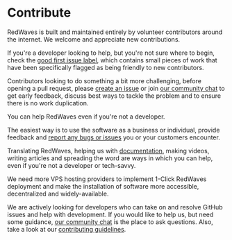 # Contribute

RedWaves is built and maintained entirely by volunteer contributors around the internet. We welcome and appreciate new contributions.

If you're a developer looking to help, but you're not sure where to begin, check the [good first issue label](https://github.com/RedWaves/RedWaves/issues?q=is%3Aissue+is%3Aopen+label%3A%22good+first+issue%22), which contains small pieces of work that have been specifically flagged as being friendly to new contributors.

Contributors looking to do something a bit more challenging, before opening a pull request, please [create an issue](https://github.com/RedWaves/RedWaves/issues/new/choose) or join [our community chat](https://t.me/RedWaves) to get early feedback, discuss best ways to tackle the problem and to ensure there is no work duplication.

You can help RedWaves even if you're not a developer.

The easiest way is to use the software as a business or individual, provide feedback and [report any bugs or issues](https://github.com/RedWaves/RedWaves/issues) you or your customers encounter.

Translating RedWaves, helping us with [documentation](https://github.com/RedWaves/RedWaves-docs/issues), making videos, writing articles and spreading the word are ways in which you can help, even if you're not a developer or tech-savvy.

We need more VPS hosting providers to implement 1-Click RedWaves deployment and make the installation of software more accessible, decentralized and widely-available.

We are actively looking for developers who can take on and resolve GitHub issues and help with development. If you would like to help us, but need some guidance, [our community chat](https://t.me/RedWaves) is the place to ask questions. Also, take a look at our [contributing guidelines](https://github.com/RedWaves/RedWaves/blob/master/CONTRIBUTING.md).
